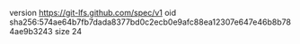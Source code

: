 version https://git-lfs.github.com/spec/v1
oid sha256:574ae64b7fb7dada8377bd0c2ecb0e9afc88ea12307e647e46b8b784ae9b3243
size 24
